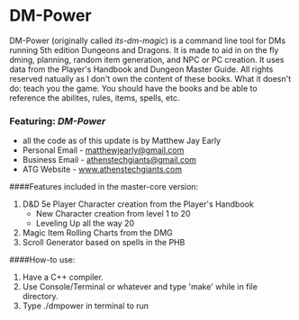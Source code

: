 # DM-Power
DM-Power (originally called _its-dm-magic_) is a command line tool for DMs running 5th edition Dungeons and Dragons. It is made to aid in on the fly dming, planning, random item generation, and NPC or PC creation. It uses data from the Player's Handbook and Dungeon Master Guide. All rights reserved natually as I don't own the content of these books. What it doesn't do: teach you the game. You should have the books and be able to reference the abilites, rules, items, spells, etc.

### Featuring: *DM-Power*

* all the code as of this update is by Matthew Jay Early
* Personal Email - matthewjearly@gmail.com
* Business Email - athenstechgiants@gmail.com
* ATG Website - www.athenstechgiants.com

####Features included in the master-core version:

1. D&D 5e Player Character creation from the Player's Handbook
    * New Character creation from level 1 to 20
    * Leveling Up all the way 20
2. Magic Item Rolling Charts from the DMG
3. Scroll Generator based on spells in the PHB

####How-to use:

1. Have a C++ compiler.
2. Use Console/Terminal or whatever and type 'make' while in file directory.
3. Type ./dmpower in terminal to run



